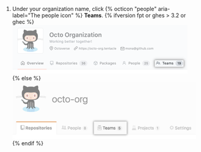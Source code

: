 1. Under your organization name, click {% octicon "people" aria-label="The people icon" %} **Teams**.
  {% ifversion fpt or ghes > 3.2 or ghec %}
  ![Teams tab on the organization page](/assets/images/help/organizations/organization-teams-tab-with-overview.png)
  {% else %}
  ![Teams tab on the organization page](/assets/images/help/organizations/organization-teams-tab.png)
  {% endif %}
